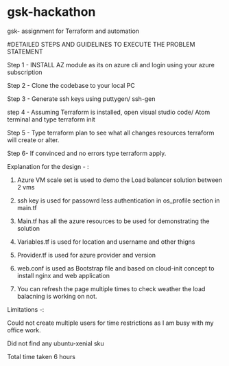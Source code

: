 # gsk-hackathon
gsk- assignment for Terraform and automation

#DETAILED STEPS AND GUIDELINES TO EXECUTE THE PROBLEM STATEMENT  

Step 1 - INSTALL AZ module as its on azure cli and login using your azure subscription

Step 2 - Clone the codebase to your local PC

Step 3 - Generate ssh keys using puttygen/ ssh-gen 

step 4 - Assuming Terraform is installed, open visual studio code/ Atom terminal and type terraform init

Step 5 - Type terraform plan to see what all changes resources terraform will create or alter.

Step 6- If convinced and no errors type terraform apply.


Explanation for the design - :

1) Azure VM scale set is used to demo the Load balancer solution between 2 vms 

2) ssh key is used for passowrd less authentication in os_profile section in main.tf

3) Main.tf has all the azure resources to be used for demonstrating the solution

4) Variables.tf is used for location and username and other thigns

5) Provider.tf is used for azure provider and version

6) web.conf is used as Bootstrap file and based on cloud-init concept to install nginx and web application

7) You can refresh the page multiple times to check weather the load balacning is working on not.



Limitations -:

Could not create multiple users for time restrictions as I am busy with my office work.

Did not find any ubuntu-xenial sku 

Total time taken 6 hours 





